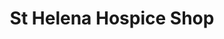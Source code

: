 ---
title: "St Helena Hospice Shop"
url: /frinton-on-sea/st-helena-hospice-shop/
shop: Gebrauchtwaren
---